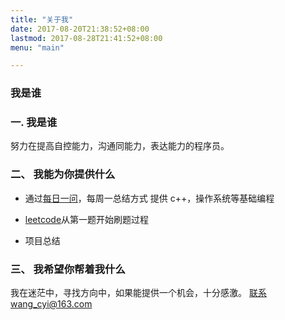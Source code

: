 ```yaml
---
title: "关于我"
date: 2017-08-20T21:38:52+08:00
lastmod: 2017-08-28T21:41:52+08:00
menu: "main"

---
```


### 我是谁



### 一. 我是谁



努力在提高自控能力，沟通同能力，表达能力的程序员。

### 二、 我能为你提供什么



- 通过[每日一问](https://github.com/wangcy6/weekly)，每周一总结方式 提供 c++，操作系统等基础编程

- [leetcode](https://github.com/wangcy6/leetcode)从第一题开始刷题过程





- 项目总结



### 三、 我希望你帮着我什么

我在迷茫中，寻找方向中，如果能提供一个机会，十分感激。 联系wang_cyi@163.com

